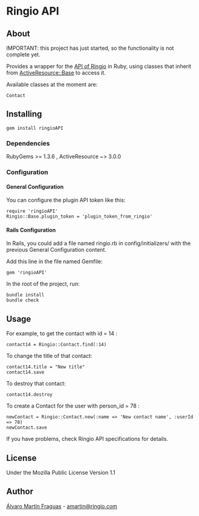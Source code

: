 # Ringio API

## About

IMPORTANT: this project has just started, so the functionality is not complete yet.

Provides a wrapper for the [API of Ringio][ringio] in Ruby, using classes that inherit from [ActiveResource::Base][active-resource] to access it.

Available classes at the moment are:

    Contact


## Installing

    gem install ringioAPI

### Dependencies

RubyGems >= 1.3.6 ,
ActiveResource ~> 3.0.0

### Configuration

#### General Configuration

You can configure the plugin API token like this:

    require 'ringioAPI'
    Ringio::Base.plugin_token = 'plugin_token_from_ringio'

#### Rails Configuration

In Rails, you could add a file named ringio.rb in config/initializers/ with the previous General Configuration content.

Add this line in the file named Gemfile:

    gem 'ringioAPI'
    
In the root of the project, run:

    bundle install
    bundle check

## Usage

For example, to get the contact with id = 14 :

    contact14 = Ringio::Contact.find(:14)
    
To change the title of that contact:
   
    contact14.title = "New title"
    contact14.save
    
To destroy that contact:

    contact14.destroy
    
To create a Contact for the user with person_id = 78 :

    newContact = Ringio::Contact.new(:name => 'New contact name', :userId => 78)
    newContact.save

If you have problems, check Ringio API specifications for details.
    
## License

Under the Mozilla Public License Version 1.1


## Author

[Álvaro Martín Fraguas][alvaro] - amartin@ringio.com


[ringio]: http://www.ringio.com
[active-resource]: http://api.rubyonrails.org/classes/ActiveResource/Base.html
[alvaro]: http://github.com/amartinfraguas
